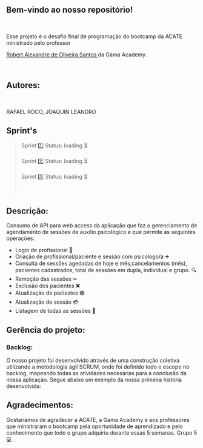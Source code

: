## Bem-vindo ao nosso repositório!

​

Esse projeto é o desafio final de programação do bootcamp da ACATE ministrado pelo professor

 <a href="https://www.linkedin.com/in/robertsantosti/"> Robert Alexandre de Oliveira Santos </a> da Gama Academy.

​

## Autores:
​

RAFAEL ROCO, JOAQUIN LEANDRO


## Sprint's <br>
> Sprint 1️⃣       Status: loading :hourglass_flowing_sand: <br><br>
> Sprint 2️⃣       Status: loading :hourglass_flowing_sand: <br><br>
> Sprint 3️⃣       Status: loading :hourglass_flowing_sand: <br><br>​ 


## Descrição:
Consumo de API para web access da aplicação que faz o gerenciamento de agendamento de sessões de auxílio psicológico e que permite as seguintes operações:

- Login de profissional :star2:
- Criação de profissional/paciente e sessão com psicologo/a ➕
- Consulta de sessões agedadas de hoje e mês,cancelamentos (mês), pacientes cadastrados, total de sessões em dupla, individual e grupo. 🔍
- Remoção das sessões ➖
- Exclusão dos pacientes ❌
- Atualização de paciestes 🟢
- Atualização de sessão 💳
- Listagem de todas as sessões  🏃


## Gerência do projeto:

### Backlog:
O nosso projeto foi desenvolvido através de uma construção coletiva utilizando a metodologia ágil SCRUM, onde foi definido todo o escopo no backlog, mapeando todas as atividades necesárias para a conclusão da nossa aplicação. Segue abaixo um exemplo da nossa primeira história desenvolvida: 


## Agradecimentos: 
Gostariamos de agradecer a ACATE, a Gama Academy e aos professores que ministraram o bootcamp pela oportunidade de aprendizado e pelo conhecimento que todo o grupo adquiriu durante essas 5 semanas. Grupo 5 :computer: .
